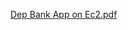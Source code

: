 
[Dep Bank App on Ec2.pdf](https://github.com/user-attachments/files/17711372/Dep.Bank.App.on.Ec2.pdf)
